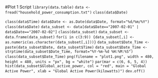 #Plot 1 Script
`library(data.table)`
`data <- fread("household_power_consumption.txt")`
`class(data$Date)`

`class(data$Time)`
`data$Date <- as.Date(data$Date, format="%d/%m/%Y")`
`class(data$Date)`
`data_subset <- data[data$Date=="2007-02-01" | data$Date=="2007-02-02"]`
`class(data_subset)`
`data_subset <- data.frame(data_subset)`
`for(i in c(3:9)) {data_subset[,i] <- as.numeric(as.character(data_subset[,i]))}`
`data_subset$Date_Time <- paste(data_subset$Date, data_subset$Time)`
`data_subset$Date_Time <- strptime(data_subset$Date_Time, format="%Y-%m-%d %H:%M:%S")`
`class(data_subset$Date_Time)`
`png(filename = "plot1.png", width = 480, height = 480, units = "px", bg = "white")`
`par(mar = c(6, 6, 5, 4))`
`hist(data_subset$Global_active_power, col = "red", main = "Global Active Power", xlab = "Global Active Power(kilowatts)")`
`dev.off()`
